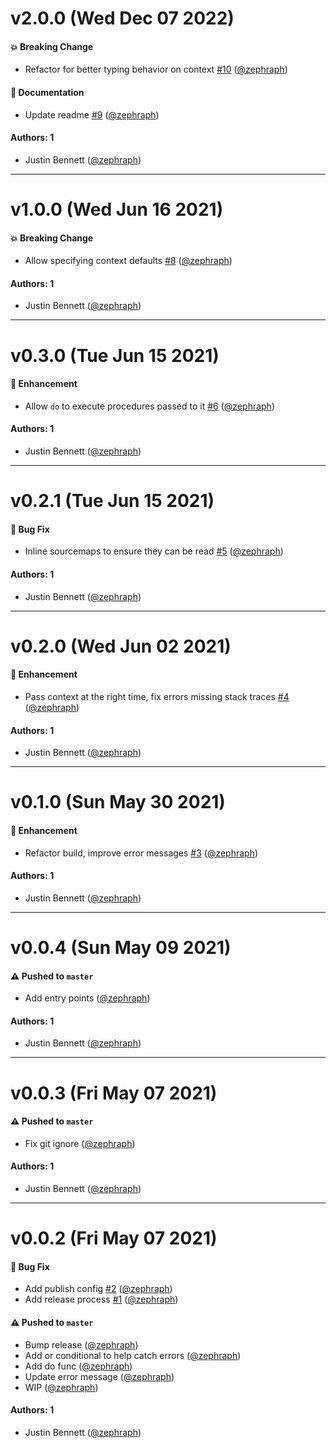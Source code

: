 # v2.0.0 (Wed Dec 07 2022)

#### 💥 Breaking Change

- Refactor for better typing behavior on context [#10](https://github.com/zephraph/procedure/pull/10) ([@zephraph](https://github.com/zephraph))

#### 📝 Documentation

- Update readme [#9](https://github.com/zephraph/procedure/pull/9) ([@zephraph](https://github.com/zephraph))

#### Authors: 1

- Justin Bennett ([@zephraph](https://github.com/zephraph))

---

# v1.0.0 (Wed Jun 16 2021)

#### 💥 Breaking Change

- Allow specifying context defaults [#8](https://github.com/zephraph/procedure/pull/8) ([@zephraph](https://github.com/zephraph))

#### Authors: 1

- Justin Bennett ([@zephraph](https://github.com/zephraph))

---

# v0.3.0 (Tue Jun 15 2021)

#### 🚀 Enhancement

- Allow `do` to execute procedures passed to it [#6](https://github.com/zephraph/procedure/pull/6) ([@zephraph](https://github.com/zephraph))

#### Authors: 1

- Justin Bennett ([@zephraph](https://github.com/zephraph))

---

# v0.2.1 (Tue Jun 15 2021)

#### 🐛 Bug Fix

- Inline sourcemaps to ensure they can be read [#5](https://github.com/zephraph/procedure/pull/5) ([@zephraph](https://github.com/zephraph))

#### Authors: 1

- Justin Bennett ([@zephraph](https://github.com/zephraph))

---

# v0.2.0 (Wed Jun 02 2021)

#### 🚀 Enhancement

- Pass context at the right time, fix errors missing stack traces [#4](https://github.com/zephraph/procedure/pull/4) ([@zephraph](https://github.com/zephraph))

#### Authors: 1

- Justin Bennett ([@zephraph](https://github.com/zephraph))

---

# v0.1.0 (Sun May 30 2021)

#### 🚀 Enhancement

- Refactor build, improve error messages [#3](https://github.com/zephraph/procedure/pull/3) ([@zephraph](https://github.com/zephraph))

#### Authors: 1

- Justin Bennett ([@zephraph](https://github.com/zephraph))

---

# v0.0.4 (Sun May 09 2021)

#### ⚠️ Pushed to `master`

- Add entry points ([@zephraph](https://github.com/zephraph))

#### Authors: 1

- Justin Bennett ([@zephraph](https://github.com/zephraph))

---

# v0.0.3 (Fri May 07 2021)

#### ⚠️ Pushed to `master`

- Fix git ignore ([@zephraph](https://github.com/zephraph))

#### Authors: 1

- Justin Bennett ([@zephraph](https://github.com/zephraph))

---

# v0.0.2 (Fri May 07 2021)

#### 🐛 Bug Fix

- Add publish config [#2](https://github.com/zephraph/procedure/pull/2) ([@zephraph](https://github.com/zephraph))
- Add release process [#1](https://github.com/zephraph/procedure/pull/1) ([@zephraph](https://github.com/zephraph))

#### ⚠️ Pushed to `master`

- Bump release ([@zephraph](https://github.com/zephraph))
- Add or conditional to help catch errors ([@zephraph](https://github.com/zephraph))
- Add do func ([@zephraph](https://github.com/zephraph))
- Update error message ([@zephraph](https://github.com/zephraph))
- WIP ([@zephraph](https://github.com/zephraph))

#### Authors: 1

- Justin Bennett ([@zephraph](https://github.com/zephraph))
